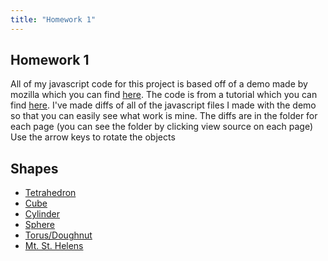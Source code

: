 ```yaml
---
title: "Homework 1"
---
```


## Homework 1

All of my javascript code for this project is based off of a demo made by mozilla which you can find [here](https://raw.githubusercontent.com/mdn/webgl-examples/gh-pages/tutorial/sample5/webgl-demo.js). The code is from a tutorial which you can find [here](https://developer.mozilla.org/en-US/docs/Web/API/WebGL_API/Tutorial/Creating_3D_objects_using_WebGL). I've made diffs of all of the javascript files I made with the demo so that you can easily see what work is mine. The diffs are in the folder for each page (you can see the folder by clicking view source on each page)
Use the arrow keys to rotate the objects

## Shapes

- [Tetrahedron](tetrahedron/)
- [Cube](cube/)
- [Cylinder](cylinder/)
- [Sphere](sphere/)
- [Torus/Doughnut](torus/)
- [Mt. St. Helens](pgm/)
